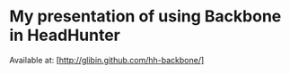 My presentation of using Backbone in HeadHunter
============

Available at: [http://glibin.github.com/hh-backbone/]

